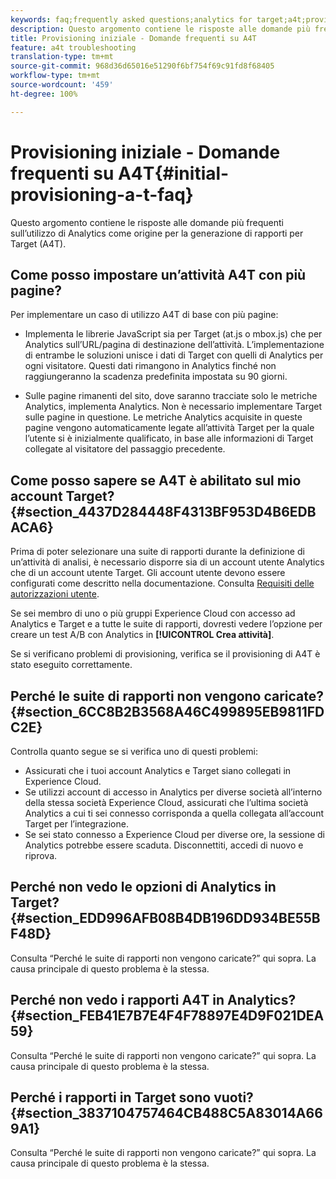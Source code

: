 ```yaml
---
keywords: faq;frequently asked questions;analytics for target;a4t;provisioning;provisioning;adobe Experience Cloud
description: Questo argomento contiene le risposte alle domande più frequenti sull’utilizzo di Analytics come origine per la generazione di rapporti per Target (A4T).
title: Provisioning iniziale - Domande frequenti su A4T
feature: a4t troubleshooting
translation-type: tm+mt
source-git-commit: 968d36d65016e51290f6bf754f69c91fd8f68405
workflow-type: tm+mt
source-wordcount: '459'
ht-degree: 100%

---
```



# Provisioning iniziale - Domande frequenti su A4T{#initial-provisioning-a-t-faq}

Questo argomento contiene le risposte alle domande più frequenti sull’utilizzo di Analytics come origine per la generazione di rapporti per Target (A4T).

## Come posso impostare un’attività A4T con più pagine?

Per implementare un caso di utilizzo A4T di base con più pagine:

* Implementa le librerie JavaScript sia per Target (at.js o mbox.js) che per Analytics sull’URL/pagina di destinazione dell’attività. L’implementazione di entrambe le soluzioni unisce i dati di Target con quelli di Analytics per ogni visitatore. Questi dati rimangono in Analytics finché non raggiungeranno la scadenza predefinita impostata su 90 giorni.

* Sulle pagine rimanenti del sito, dove saranno tracciate solo le metriche Analytics, implementa Analytics. Non è necessario implementare Target sulle pagine in questione. Le metriche Analytics acquisite in queste pagine vengono automaticamente legate all’attività Target per la quale l’utente si è inizialmente qualificato, in base alle informazioni di Target collegate al visitatore del passaggio precedente.

## Come posso sapere se A4T è abilitato sul mio account Target? {#section_4437D284448F4313BF953D4B6EDBACA6}

Prima di poter selezionare una suite di rapporti durante la definizione di un’attività di analisi, è necessario disporre sia di un account utente Analytics che di un account utente Target. Gli account utente devono essere configurati come descritto nella documentazione. Consulta [Requisiti delle autorizzazioni utente](/help/c-integrating-target-with-mac/a4t/account-reqs.md#concept_4BC06CAB00BF46FF9362AFE98656B083).

Se sei membro di uno o più gruppi Experience Cloud con accesso ad Analytics e Target e a tutte le suite di rapporti, dovresti vedere l’opzione per creare un test A/B con Analytics in **[!UICONTROL Crea attività]**.

Se si verificano problemi di provisioning, verifica se il provisioning di A4T è stato eseguito correttamente.

## Perché le suite di rapporti non vengono caricate? {#section_6CC8B2B3568A46C499895EB9811FDC2E}

Controlla quanto segue se si verifica uno di questi problemi:

* Assicurati che i tuoi account Analytics e Target siano collegati in Experience Cloud.
* Se utilizzi account di accesso in Analytics per diverse società all’interno della stessa società Experience Cloud, assicurati che l’ultima società Analytics a cui ti sei connesso corrisponda a quella collegata all’account Target per l’integrazione.
* Se sei stato connesso a Experience Cloud per diverse ore, la sessione di Analytics potrebbe essere scaduta. Disconnettiti, accedi di nuovo e riprova.

## Perché non vedo le opzioni di Analytics in Target?  {#section_EDD996AFB08B4DB196DD934BE55BF48D}

Consulta “Perché le suite di rapporti non vengono caricate?” qui sopra. La causa principale di questo problema è la stessa.

## Perché non vedo i rapporti A4T in Analytics?  {#section_FEB41E7B7E4F4F78897E4D9F021DEA59}

Consulta “Perché le suite di rapporti non vengono caricate?” qui sopra. La causa principale di questo problema è la stessa.

## Perché i rapporti in Target sono vuoti?  {#section_3837104757464CB488C5A83014A669A1}

Consulta “Perché le suite di rapporti non vengono caricate?” qui sopra. La causa principale di questo problema è la stessa.
